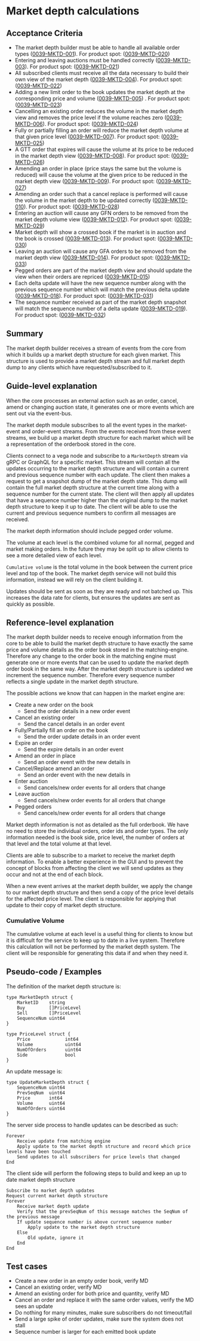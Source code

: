 # Market depth calculations

## Acceptance Criteria

- The market depth builder must be able to handle all available order types (<a name="0039-MKTD-001" href="#0039-MKTD-001">0039-MKTD-001</a>). For product spot: (<a name="0039-MKTD-020" href="#0039-MKTD-020">0039-MKTD-020</a>)
- Entering and leaving auctions must be handled correctly (<a name="0039-MKTD-003" href="#0039-MKTD-003">0039-MKTD-003</a>). For product spot: (<a name="0039-MKTD-021" href="#0039-MKTD-021">0039-MKTD-021</a>)
- All subscribed clients must receive all the data necessary to build their own view of the market depth (<a name="0039-MKTD-004" href="#0039-MKTD-004">0039-MKTD-004</a>). For product spot: (<a name="0039-MKTD-022" href="#0039-MKTD-022">0039-MKTD-022</a>)
- Adding a new limit order to the book updates the market depth at the corresponding price and volume (<a name="0039-MKTD-005" href="#0039-MKTD-005">0039-MKTD-005</a>) . For product spot: (<a name="0039-MKTD-023" href="#0039-MKTD-023">0039-MKTD-023</a>)
- Cancelling an existing order reduces the volume in the market depth view and removes the price level if the volume reaches zero (<a name="0039-MKTD-006" href="#0039-MKTD-006">0039-MKTD-006</a>). For product spot: (<a name="0039-MKTD-024" href="#0039-MKTD-024">0039-MKTD-024</a>)
- Fully or partially filling an order will reduce the market depth volume at that given price level (<a name="0039-MKTD-007" href="#0039-MKTD-007">0039-MKTD-007</a>). For product spot: (<a name="0039-MKTD-025" href="#0039-MKTD-025">0039-MKTD-025</a>)
- A GTT order that expires will cause the volume at its price to be reduced in the market depth view (<a name="0039-MKTD-008" href="#0039-MKTD-008">0039-MKTD-008</a>). For product spot: (<a name="0039-MKTD-026" href="#0039-MKTD-026">0039-MKTD-026</a>)
- Amending an order in place (price stays the same but the volume is reduced) will cause the volume at the given price to be reduced in the market depth view (<a name="0039-MKTD-009" href="#0039-MKTD-009">0039-MKTD-009</a>). For product spot: (<a name="0039-MKTD-027" href="#0039-MKTD-027">0039-MKTD-027</a>)
- Amending an order such that a cancel replace is performed will cause the volume in the market depth to be updated correctly (<a name="0039-MKTD-010" href="#0039-MKTD-010">0039-MKTD-010</a>). For product spot: (<a name="0039-MKTD-028" href="#0039-MKTD-028">0039-MKTD-028</a>)
- Entering an auction will cause any GFN orders to be removed from the market depth volume view (<a name="0039-MKTD-012" href="#0039-MKTD-012">0039-MKTD-012</a>). For product spot: (<a name="0039-MKTD-029" href="#0039-MKTD-029">0039-MKTD-029</a>)
- Market depth will show a crossed book if the market is in auction and the book is crossed (<a name="0039-MKTD-013" href="#0039-MKTD-013">0039-MKTD-013</a>). For product spot: (<a name="0039-MKTD-030" href="#0039-MKTD-030">0039-MKTD-030</a>)
- Leaving an auction will cause any GFA orders to be removed from the market depth view (<a name="0039-MKTD-014" href="#0039-MKTD-014">0039-MKTD-014</a>). For product spot: (<a name="0039-MKTD-033" href="#0039-MKTD-033">0039-MKTD-033</a>)
- Pegged orders are part of the market depth view and should update the view when their orders are repriced (<a name="0039-MKTD-015" href="#0039-MKTD-015">0039-MKTD-015</a>)
- Each delta update will have the new sequence number along with the previous sequence number which will match the previous delta update (<a name="0039-MKTD-018" href="#0039-MKTD-018">0039-MKTD-018</a>). For product spot: (<a name="0039-MKTD-031" href="#0039-MKTD-031">0039-MKTD-031</a>)
- The sequence number received as part of the market depth snapshot will match the sequence number of a delta update (<a name="0039-MKTD-019" href="#0039-MKTD-019">0039-MKTD-019</a>). For product spot: (<a name="0039-MKTD-032" href="#0039-MKTD-032">0039-MKTD-032</a>)

## Summary

The market depth builder receives a stream of events from the core from which it builds up a market depth structure for each given market. This structure is used to provide a market depth stream and full market depth dump to any clients which have requested/subscribed to it.

## Guide-level explanation

When the core processes an external action such as an order, cancel, amend or changing auction state, it generates one or more events which are sent out via the event-bus.

The market depth module subscribes to all the event types in the market-event and order-event streams. From the events received from these event streams, we build up a market depth structure for each market which will be a representation of the orderbook stored in the core.

Clients connect to a vega node and subscribe to a `MarketDepth` stream via gRPC or GraphQL for a specific market. This stream will contain all the updates occurring to the market depth structure and will contain a current and previous sequence number with each update. The client then makes a request to get a snapshot dump of the market depth state. This dump will contain the full market depth structure at the current time along with a sequence number for the current state. The client will then apply all updates that have a sequence number higher than the original dump to the market depth structure to keep it up to date. The client will be able to use the current and previous sequence numbers to confirm all messages are received.

The market depth information should include pegged order volume.

The volume at each level is the combined volume for all normal, pegged and market making orders. In the future they may be split up to allow clients to see a more detailed view of each level.

`Cumulative volume` is the total volume in the book between the current price level and top of the book. The market depth service will not build this information, instead we will rely on the client building it.

Updates should be sent as soon as they are ready and not batched up. This increases the data rate for clients, but ensures the updates are sent as quickly as possible.

## Reference-level explanation

The market depth builder needs to receive enough information from the core to be able to build the market depth structure to have exactly the same price and volume details as the order book stored in the matching-engine. Therefore any change to the order book in the matching engine must generate one or more events that can be used to update the market depth order book in the same way. After the market depth structure is updated we increment the sequence number. Therefore every sequence number reflects a single update in the market depth structure.

The possible actions we know that can happen in the market engine are:

- Create a new order on the book
  - Send the order details in a new order event
- Cancel an existing order
  - Send the cancel details in an order event
- Fully/Partially fill an order on the book
  - Send the order update details in an order event
- Expire an order
  - Send the expire details in an order event
- Amend an order in place
  - Send an order event with the new details in
- Cancel/Replace amend an order
  - Send an order event with the new details in
- Enter auction
  - Send cancels/new order events for all orders that change
- Leave auction
  - Send cancels/new order events for all orders that change
- Pegged orders
  - Send cancels/new order events for all orders that change

Market depth information is not as detailed as the full orderbook. We have no need to store the individual orders, order ids and order types. The only information needed is the book side, price level, the number of orders at that level and the total volume at that level.

Clients are able to subscribe to a market to receive the market depth information. To enable a better experience in the GUI and to prevent the concept of blocks from affecting the client we will send updates as they occur and not at the end of each block.

When a new event arrives at the market depth builder, we apply the change to our market depth structure and then send a copy of the price level details for the affected price level. The client is responsible for applying that update to their copy of market depth structure.

### Cumulative Volume

The cumulative volume at each level is a useful thing for clients to know but it is difficult for the service to keep up to date in a live system. Therefore this calculation will not be performed by the market depth system. The client will be responsible for generating this data if and when they need it.

## Pseudo-code / Examples

The definition of the market depth structure is:

    type MarketDepth struct {
        MarketID    string
        Buy         []PriceLevel
        Sell        []PriceLevel
        SequenceNum uint64
    }

    type PriceLevel struct {
        Price             int64
        Volume            uint64
        NumOfOrders       uint64
        Side              bool
    }

An update message is:

    type UpdateMarketDepth struct {
        SequenceNum uint64
        PrevSeqNum  uint64
        Price       int64
        Volume      uint64
        NumOfOrders uint64
    }

The server side process to handle updates can be described as such:

    Forever
        Receive update from matching engine
        Apply update to the market depth structure and record which price levels have been touched
        Send updates to all subscribers for price levels that changed
    End

The client side will perform the following steps to build and keep an up to date market depth structure

    Subscribe to market depth updates
    Request current market depth structure
    Forever
        Receive market depth update
        Verify that the prevSeqNum of this message matches the SeqNum of the previous message
        If update sequence number is above current sequence number
            Apply update to the market depth structure
        Else
            Old update, ignore it
        End
    End

## Test cases

- Create a new order in an empty order book, verify MD
- Cancel an existing order, verify MD
- Amend an existing order for both price and quantity, verify MD
- Cancel an order and replace it with the same order values, verify the MD sees an update
- Do nothing for many minutes, make sure subscribers do not timeout/fail
- Send a large spike of order updates, make sure the system does not stall
- Sequence number is larger for each emitted book update

